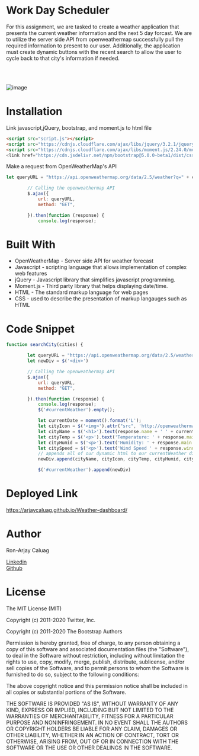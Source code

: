 # **Work Day Scheduler**
For this assignment, we are tasked to create a weather application that presents the current weather information and the next 5 day forcast. We are to utilize the server side API from openweathermap successfully pull the required information to present to our user. Additionally, the application must create dynamic buttons with the recent search to allow the user to cycle back to that city's information if needed.

<br><br>

![image](https://user-images.githubusercontent.com/52800632/103982393-44401180-5138-11eb-942f-8e9c8af1ebc7.png)


# **Installation**


Link javascript,jQuery, bootstrap, and moment.js to html file
```html
<script src="script.js"></script>
<script src="https://cdnjs.cloudflare.com/ajax/libs/jquery/3.2.1/jquery.min.js"></script>
<script src="https://cdnjs.cloudflare.com/ajax/libs/moment.js/2.24.0/moment.min.js"><script>
<link href="https://cdn.jsdelivr.net/npm/bootstrap@5.0.0-beta1/dist/css/bootstrap.min.css" rel="stylesheet">

```

Make a request from OpenWeatherMap's API

```js
let queryURL = "https://api.openweathermap.org/data/2.5/weather?q=" + cities + '&units=imperial' + apiKey;

        // Calling the openweathermap API
        $.ajax({
            url: queryURL,
            method: "GET",

        }).then(function (response) {
            console.log(response);
```


# **Built With**

<ul>
    <li> OpenWeatherMap - Server side API for weather forecast
    <li> Javascript - scripting language that allows implementation of complex web features
    <li> jQuery - Javascript library that simplifies javascript programming.
    <li> Moment.js - Third party library that helps displaying date/time.
    <li> HTML - The standard markup language for web pages </li>
    <li> CSS - used to describe the presentation of markup langauges such as HTML </li>
</ul>

# **Code Snippet**
```js
function searchCity(cities) {

        let queryURL = "https://api.openweathermap.org/data/2.5/weather?q=" + cities + '&units=imperial' + apiKey;
        let newDiv = $('<div>')

        // Calling the openweathermap API
        $.ajax({
            url: queryURL,
            method: "GET",

        }).then(function (response) {
            console.log(response);
            $('#currentWeather').empty();

            let currentDate = moment().format('L');
            let cityIcon = $('<img>').attr("src", 'http://openweathermap.org/img/w/' + response.weather[0].icon + '.png')
            let cityName = $('<h1>').text(response.name + ' ' + currentDate)
            let cityTemp = $('<p>').text('Temperature: ' + response.main.temp + 'F')
            let cityHumid = $('<p>').text('Humidity: ' + response.main.humidity + ' %')
            let citySpeed = $('<p>').text('Wind Speed ' + response.wind.speed + ' MPH')
            // appends all of our dynamic html to our currentWeather div tag
            newDiv.append(cityName, cityIcon, cityTemp, cityHumid, citySpeed)

            $('#currentWeather').append(newDiv)

```
# **Deployed Link**

https://arjaycaluag.github.io/Weather-dashboard/
# **Author**

Ron-Arjay Caluag

[Linkedin](https://www.linkedin.com/in/ron-arjay-caluag-00b29b182/)
<br>
[Github](https://github.com/ArjayCaluag)

# **License**

The MIT License (MIT)

Copyright (c) 2011-2020 Twitter, Inc.

Copyright (c) 2011-2020 The Bootstrap Authors

Permission is hereby granted, free of charge, to any person obtaining a copy of this software and associated documentation files (the "Software"), to deal in the Software without restriction, including without limitation the rights to use, copy, modify, merge, publish, distribute, sublicense, and/or sell copies of the Software, and to permit persons to whom the Software is furnished to do so, subject to the following conditions:

The above copyright notice and this permission notice shall be included in all copies or substantial portions of the Software.

THE SOFTWARE IS PROVIDED "AS IS", WITHOUT WARRANTY OF ANY KIND, EXPRESS OR IMPLIED, INCLUDING BUT NOT LIMITED TO THE WARRANTIES OF MERCHANTABILITY, FITNESS FOR A PARTICULAR PURPOSE AND NONINFRINGEMENT. IN NO EVENT SHALL THE AUTHORS OR COPYRIGHT HOLDERS BE LIABLE FOR ANY CLAIM, DAMAGES OR OTHER LIABILITY, WHETHER IN AN ACTION OF CONTRACT, TORT OR OTHERWISE, ARISING FROM, OUT OF OR IN CONNECTION WITH THE SOFTWARE OR THE USE OR OTHER DEALINGS IN THE SOFTWARE.
